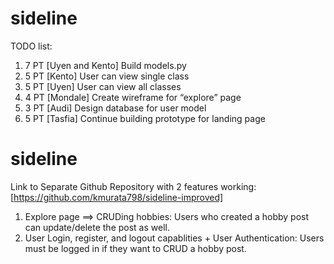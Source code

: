 # sideline

TODO list:

1. 7 PT [Uyen and Kento] Build models.py
2. 5 PT [Kento] User can view single class
3. 5 PT [Uyen] User can view all classes
4. 4 PT [Mondale] Create wireframe for “explore” page
5. 3 PT [Audi] Design database for user model
6. 5 PT [Tasfia] Continue building prototype for landing page 
# sideline

Link to Separate Github Repository with 2 features working: [https://github.com/kmurata798/sideline-improved]

1. Explore page ==> CRUDing hobbies: Users who created a hobby post can update/delete the post as well.
2. User Login, register, and logout capablities + User Authentication: Users must be logged in if they want to CRUD a hobby post.
